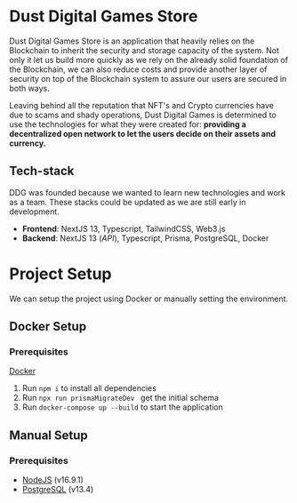 # Dust Digital Games Store

Dust Digital Games Store is an application that heavily relies on the Blockchain to inherit the security and storage capacity of the system. Not only it let us build more quickly as we rely on the already solid foundation of the Blockchain, we can also reduce costs and provide another layer of security on top of the Blockchain system to assure our users are secured in both ways.

Leaving behind all the reputation that NFT's and Crypto currencies have due to scams and shady operations, Dust Digital Games is determined to use the technologies for what they were created for: **providing a decentralized open network to let the users decide on their assets and currency.**

## Tech-stack

DDG was founded because we wanted to learn new technologies and work as a team. These stacks could be updated as we are still early in development.

- **Frontend**: NextJS 13, Typescript, TailwindCSS, Web3.js
- **Backend**: NextJS 13 (_API_), Typescript, Prisma, PostgreSQL, Docker

# Project Setup

We can setup the project using Docker or manually setting the environment.

## Docker Setup

### Prerequisites

[Docker](https://docs.docker.com/get-docker/)

1. Run `npm i` to install all dependencies
2. Run `npx run prismaMigrateDev ` get the initial schema
3. Run `docker-compose up --build` to start the application

## Manual Setup

### Prerequisites

- [NodeJS](https://nodejs.org/en/download/) (v16.9.1)
- [PostgreSQL](https://www.postgresql.org/download/) (v13.4)
